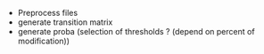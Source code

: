  - Preprocess files
 - generate transition matrix
 - generate proba (selection of thresholds ? (depend on percent of modification))